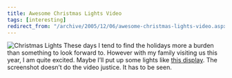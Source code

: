 ```yaml
---
title: Awesome Christmas Lights Video
tags: [interesting]
redirect_from: "/archive/2005/12/06/awesome-christmas-lights-video.aspx/"
---
```


![Christmas Lights](https://haacked.com/assets/images/ChrismastLights.jpg) These
days I tend to find the holidays more a burden than something to look
forward to. However with my family visiting us this year, I am quite
excited. Maybe I’ll put up some lights like [this
display](http://www.mypartypost.com/watchvideo/1033/Best_Christmas_Lights_Display_Ever).
The screenshot doesn’t do the video justice. It has to be seen.



